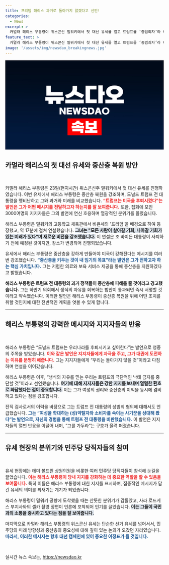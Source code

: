 ```yaml
---
title: 프리덤 해리스 과거로 돌아가지 않겠다고 선언!
categories:
  - News
excerpt: >
  카멀라 해리스 부통령이 위스콘신 밀워키에서 첫 대선 유세를 열고 트럼프를 ‘중범죄자’라 비난하며 중산층 복원과 생식의 자유 회복을 다짐했다. 3000여명이 모인 현장, “그를 가두라”는 구호가 울려퍼졌다. 미래를 향한 경쟁, 해리스의 메시지가 주목받고 있다!
feature_text: >
  카멀라 해리스 부통령이 위스콘신 밀워키에서 첫 대선 유세를 열고 트럼프를 ‘중범죄자’라 비난하며 중산층 복원과 생식의 자유 회복을 다짐했다. 3000여명이 모인 현장, “그를 가두라”는 구호가 울려퍼졌다. 미래를 향한 경쟁, 해리스의 메시지가 주목받고 있다!
image: '/assets/img/newsdao_breakingnews.jpg'
---
```


<p><img src="/assets/img/newsdao_breakingnews.jpg" alt="bookingtag 속보" /></p>

<h2 data-ke-size="size26">카멀라 해리스의 첫 대선 유세와 중산층 복원 방안</h2>

<p data-ke-size="size16">&nbsp;</p>

<p>카멀라 해리스 부통령은 23일(현지시간) 위스콘신주 밀워키에서 첫 대선 유세를 진행하였습니다. 이번 유세에서 해리스 부통령은 중산층 복원을 강조하며, 도널드 트럼프 전 대통령을 맹비난하고 그와 과거와 미래를 비교했습니다. <b><span style="color: #ee2323;">“트럼프는 미국을 후퇴시켰다”는 발언은 그가 어떤 메시지를 전달하고자 하는지를 잘 보여줍니다.</span></b> 또한, 집회에 모인 3000여명의 지지자들은 그의 발언에 연신 호응하며 열광적인 분위기를 올렸습니다. </p>

<p>해리스 부통령은 밀워키의 고등학교 체육관에서 비욘세의 '프리덤'을 배경으로 하여 등장했고, 약 17분에 걸쳐 연설했습니다. <b><span style="background-color: #21538527;">그녀는 "모든 사람이 살아갈 기회, 나아갈 기회가 있는 미래가 있다"며 새로운 비전을 강조했습니다.</span></b> 이 연설은 조 바이든 대통령이 사퇴하기 전에 예정된 것이지만, 장소가 변경되어 진행되었습니다. </p>

<p>유세에서 해리스 부통령은 중산층을 강하게 만들어야 미국이 강해진다는 메시지를 여러 번 강조했습니다. <b><span style="color: #1a5490;">“중산층을 키우는 것이 내 임기의 목표”라는 발언은 그가 전하고자 하는 핵심 가치입니다.</span></b> 그는 저렴한 의료와 보육 서비스 제공을 통해 중산층을 지원하겠다고 밝혔습니다. </p>

<p><b>해리스 부통령은 트럼프 전 대통령의 과거 정책들이 중산층에 피해를 줄 것이라고 경고했습니다.</b> 그는 하반기 의회에서 생식의 자유를 회복하는 법안이 통과되면 즉시 서명할 것이라고 약속했습니다. 이러한 발언은 해리스 부통령이 중산층 복원을 위해 어떤 조치를 취할 것인지에 대한 전반적인 계획을 엿볼 수 있게 합니다.  </p>

<hr>

<h2 data-ke-size="size26">해리스 부통령의 강력한 메시지와 지지자들의 반응</h2>

<p data-ke-size="size16">&nbsp;</p>

<p>해리스 부통령은 “도널드 트럼프는 우리나라를 후퇴시키고 싶어한다”는 발언으로 청중의 주목을 받았습니다. <b><span style="color: #ee2323;">이와 같은 발언은 지지자들에게 자극을 주고, 그가 대권에 도전하는 이유를 분명히 해줍니다.</span></b> 그는 지지자들에게 “우리는 돌아가지 않을 것”이라고 다짐하며 연설을 이어갔습니다.</p>

<p>해리스 부통령은 이후, “생식의 자유를 믿는 우리는 트럼프의 극단적인 낙태 금지를 중단할 것”이라고 선언했습니다. <b><span style="background-color: #21538527;">여기에 대해 지지자들은 강한 지지를 보내며 열렬한 환호로 화답했다는 점이 중요합니다.</span></b> 이는 그가 여성의 권리와 중산층의 이익을 동시에 겸비하고 있다는 점을 강조합니다.</p>

<p>전직 검사로서의 이력을 바탕으로 그는 트럼프 전 대통령의 성범죄 혐의에 대해서도 언급했습니다. <b><span style="color: #1a5490;">그는 “여성을 학대하는 (성)약탈자와 소비자를 속이는 사기꾼을 상대해 봤다”는 발언으로, 자신의 경험을 통해 트럼프 전 대통령을 비판했습니다.</span></b> 이 발언은 지지자들의 열띤 반응을 이끌어 내며, “그를 가두라”는 구호가 울려 퍼졌습니다.</p>

<hr>

<h2 data-ke-size="size26">유세 현장의 분위기와 민주당 당직자들의 참여</h2>

<p data-ke-size="size16">&nbsp;</p>

<p>유세 현장에는 테미 볼드윈 상원의원을 비롯한 여러 민주당 당직자들이 참석해 눈길을 끌었습니다. <b><span style="color: #ee2323;">이는 해리스 부통령이 당내 지지를 강화하는 데 중요한 역할을 할 수 있음을 보여줍니다.</span></b> 특히 이들은 해리스 부통령에 대한 지지를 표시하며, 집중적인 메시지가 담긴 유세의 의미를 되새기는 계기가 되었습니다. </p>

<p>해리스 부통령이 밀워키 공항에 도착했을 때는 산뜻한 분위기가 감돌았고, 사라 로드게스 부지사와의 셀카 촬영 장면이 언론에 포착되어 인기를 끌었습니다. <b><span style="background-color: #21538527;">이는 그들이 국민과의 소통을 중시하고 있다는 점을 잘 보여줍니다.</span></b> </p>

<p>마지막으로 카멀라 해리스 부통령의 위스콘신 유세는 단순한 선거 유세를 넘어서서, 민주당의 미래 방향성과 중산층의 중요성에 대해 깊이 있는 논의가 오갔던 자리였습니다. <b><span style="color: #1a5490;">따라서, 이러한 메시지는 향후 대선 캠페인에 있어 중요한 이정표가 될 것입니다.</span></b></p>

<p data-ke-size="size16">&nbsp;</p>
실시간 뉴스 속보는, <a href="https://newsdao.kr" rel="dofollow">https://newsdao.kr</a>


